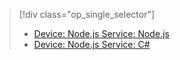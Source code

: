 > [!div class="op_single_selector"]
>- [Device: Node.js Service: Node.js](../articles/iot-hub/iot-hub-node-node-firmware-update.md)
>- [Device: Node.js Service: C#](../articles/iot-hub/iot-hub-csharp-node-firmware-update.md)

<!---HONumber=Mooncake_1212_2016-->
